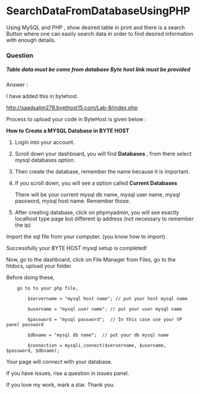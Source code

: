 # SearchDataFromDatabaseUsingPHP

Using MySQL and PHP , show desired table in print and there is a search Button where one can easily search data in order to find desired information with enough details.

<h3>Question</h3>

<h5>Table data must be come from database
Byte host link must be provided</h5>

Answer : 

I have added this in bytehost.

  http://saadsalim278.byethost15.com/Lab-8/index.php

Process to upload your code in ByteHost is given below :

<b>How to Create a MYSQL Database in BYTE HOST</b>

1. Login into your account.

2. Scroll down your dashboard, you will find <b>Databases</b> , from there select mysql databases option.

3. Then create the database, remember the name because it is important.

4. If you scroll down, you will see a option called <b>Current Databases</b>
    
    There will be your current mysql db name, mysql user name, mysql password, mysql host name. Remember those.
 
5. After creating database, click on phpmyadmin, you will see exactly localhost type page but different ip address (not necessary to remember the ip)
  
  Import the sql file from your computer. (you know how to import)
  
 Successfully your BYTE HOST mysql setup is completed!
 
 
 Now, go to the dashboard, click on File Manager from Files, go to the htdocs, upload your folder.
 
 
 Before doing these, 
  
        go to to your php file,
        
            $servername = "mysql host name"; // put your host mysql name
            
            $username = "mysql user name"; // put your user mysql name
            
            $password = "mysql password";  // In this case use your VP panel password
            
            $dbname = "mysql db name";  // put your db mysql name

            $connection = mysqli_connect($servername, $username, $password, $dbname);
            
Your page will connect with your database.

If you have issues, rise a question in issues panel.

If you love my work, mark a star. Thank you.

